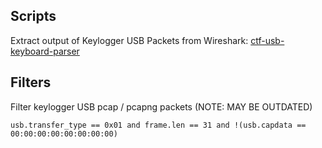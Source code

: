 ## Scripts
Extract output of Keylogger USB Packets from Wireshark: [ctf-usb-keyboard-parser](https://github.com/TeamRocketIst/ctf-usb-keyboard-parser)

## Filters 

Filter keylogger USB pcap / pcapng packets (NOTE: MAY BE OUTDATED)

```
usb.transfer_type == 0x01 and frame.len == 31 and !(usb.capdata == 00:00:00:00:00:00:00:00)
```